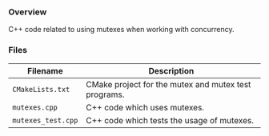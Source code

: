 ### Overview

C++ code related to using mutexes when working with concurrency.

### Files

| Filename           | Description                                          |
|--------------------|------------------------------------------------------|
| `CMakeLists.txt`   | CMake project for the mutex and mutex test programs. |
| `mutexes.cpp`      | C++ code which uses mutexes.                         |
| `mutexes_test.cpp` | C++ code which tests the usage of mutexes.           |